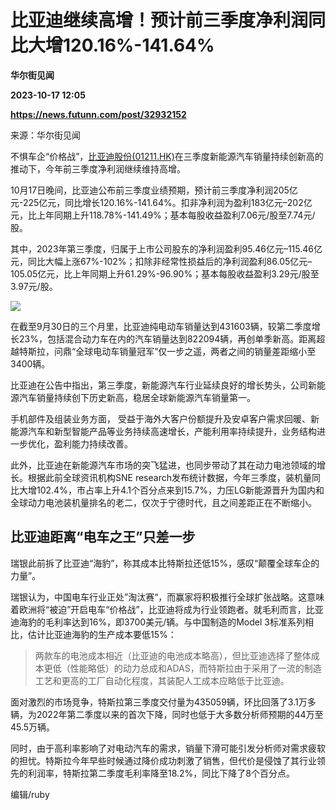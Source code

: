 # 比亚迪继续高增！预计前三季度净利润同比大增120.16%-141.64%
**华尔街见闻**

**2023-10-17 12:05**

**https://news.futunn.com/post/32932152**

来源：华尔街见闻

不惧车企“价格战”，[比亚迪股份(01211.HK)](https://www.futunn.com/quote/stock?m=hk&code=01211)在三季度新能源汽车销量持续创新高的推动下，今年前三季度净利润继续维持高增。

10月17日晚间，比亚迪公布前三季度业绩预期，预计前三季度净利润205亿元-225亿元，同比增长120.16%-141.64%。扣非净利润为盈利183亿元–202亿元，比上年同期上升118.78%-141.49%；基本每股收益盈利7.06元/股至7.74元/股。

其中，2023年第三季度，归属于上市公司股东的净利润盈利95.46亿元–115.46亿元，同比大幅上涨67%-102%；扣除非经常性损益后的净利润盈利86.05亿元–105.05亿元，比上年同期上升61.29%-96.90%；基本每股收益盈利3.29元/股至3.97元/股。

![](https://postimg.futunn.com/16975428200757119173349.png)

在截至9月30日的三个月里，比亚迪纯电动车销量达到431603辆，较第二季度增长23%，包括混合动力车在内的汽车销量达到822094辆，再创单季新高。距离超越特斯拉，问鼎“全球电动车销量冠军”仅一步之遥，两者之间的销量差距缩小至3400辆。

比亚迪在公告中指出，第三季度，新能源汽车行业延续良好的增长势头，公司新能源汽车销量持续创下历史新高，稳居全球新能源汽车销量第一。

手机部件及组装业务方面， 受益于海外大客户份额提升及安卓客户需求回暖、新能源汽车和新型智能产品等业务持续高速增长，产能利用率持续提升，业务结构进一步优化，盈利能力持续改善。

此外，比亚迪在新能源汽车市场的突飞猛进，也同步带动了其在动力电池领域的增长。根据此前全球资讯机构SNE research发布统计数据，今年三季度，装机量同比大增102.4%，市占率上升4.1个百分点来到15.7%，力压LG新能源晋升为国内和全球动力电池装机量排名的老二，仅次于宁德时代，且之间差距正在不断缩小。

比亚迪距离“电车之王”只差一步
---------------

瑞银此前拆了比亚迪“海豹”，称其成本比特斯拉还低15%，感叹“颠覆全球车企的力量”。

瑞银认为，中国电车行业正处”淘汰赛“，而赢家将积极推行全球扩张战略。这意味着欧洲将“被迫”开启电车“价格战”，比亚迪将成为行业领跑者。就毛利而言，比亚迪海豹的毛利率达到16%，即3700美元/辆。与中国制造的Model 3标准系列相比，估计比亚迪海豹的生产成本要低15%：

> 两款车的电池成本相近（比亚迪的电池成本略高），但比亚迪选择了整体成本更低（性能略低）的动力总成和ADAS，而特斯拉由于采用了一流的制造工艺和更高的工厂自动化程度，其装配人工成本应略低于比亚迪。

面对激烈的市场竞争，特斯拉第三季度交付量为435059辆，环比回落了3.1万多辆，为2022年第二季度以来的首次下降，同时也低于大多数分析师预期的44万至45.5万辆。

同时，由于高利率影响了对电动汽车的需求，销量下滑可能引发分析师对需求疲软的担忧。特斯拉今年早些时候通过降价成功刺激了销售，但代价是侵蚀了其行业领先的利润率，特斯拉第二季度毛利率降至18.2%，同比下降了8个百分点。

编辑/ruby